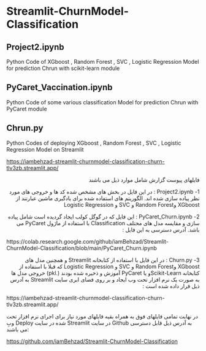 # Streamlit-ChurnModel-Classification

## Project2.ipynb   
  Python Code of XGboost , Random Forest  ,  SVC ,  Logistic Regression Model for prediction Chrun with scikit-learn module    
  
## PyCaret_Vaccination.ipynb   
  Python Code of some various classification Model for prediction Chrun with PyCaret module  
  
## Chrun.py   
  Python Codes of deploying XGboost , Random Forest  ,  SVC ,  Logistic Regression Model on Streamlit  

https://iambehzad-streamlit-churnmodel-classification-churn-tlv3zb.streamlit.app/  

<p dir='rtl' align='right'>فایلهای پیوست گزارش  شامل موارد ذیل می باشند</p>

<p dir='rtl' align='right'>1-	Project2.ipynb : در این فایل در بخش های مشخص شده کد ها و خروجی های مورد نظر پیاده سازی شده اند.  الگوریتم های استفاده شده برای یادگیری ماشین عبارتند از XGboost وRandom Forest  و  SVC و  Logistic Regression
</p>
<p dir='rtl' align='right'>
2-	PyCaret_Churn.ipynb : این فایل که در گوگل کولب ایجاد گردیده است شامل پیاده سازی و مقایسه مدل های مختلف Classification  با استفاده از ماژول PyCaret می باشد. آدرس دسترسی به این فایل :
</p>
https://colab.research.google.com/github/iamBehzad/Streamlit-ChurnModel-Classification/blob/main/PyCaret_Churn.ipynb
<p dir='rtl' align='right'>
3-	Churn.py : در این فایل با استفاده از کتابخانه Streamlit  و همچنین مدل های XGboost وRandom Forest  و  SVC و  Logistic Regression  که قبلا با استفاده از کتابخانه Scikit-Learnو یا PyCaret آموزش و ذخیره شده بودند (.pkl) خروجی مدل ها به صورت یک نرم افزار تحت وب ایجاد و بر روی فضای ابری سایت Streamlit به آدرس ذیل قرار داده شده است :
</p>
https://iambehzad-streamlit-churnmodel-classification-churn-tlv3zb.streamlit.app/ 

در نهایت تمامی فایلهای فوق به همراه بقیه فایلهای مورد نیاز برای اجرای نرم افزار تحت وبِ Deploy شده در سایت Streamlit در سایت Github به آدرس ذیل قابل دسترسی می باشند:

https://github.com/iamBehzad/Streamlit-ChurnModel-Classification



